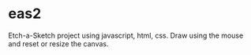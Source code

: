 # eas2

Etch-a-Sketch project using javascript, html, css.
Draw using the mouse and reset or resize the canvas.